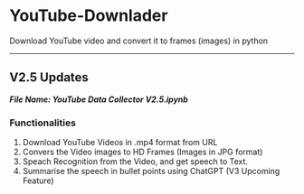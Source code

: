 # YouTube-Downlader
Download YouTube video and convert it to frames (images) in python

------------------------------------------------------------------------------
## V2.5 Updates

**_File Name: YouTube Data Collector V2.5.ipynb_**

### Functionalities

1. Download YouTube Videos in .mp4 format from URL
2. Convers the Video images to HD Frames (Images in JPG format)
3. Speach Recognition from the Video, and get speech to Text.
4. Summarise the speech in bullet points using ChatGPT (V3 Upcoming Feature)

